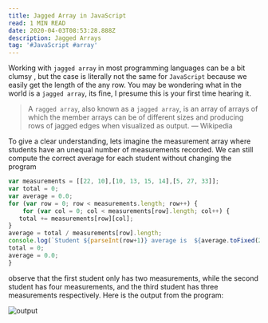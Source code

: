 ```yaml
---
title: Jagged Array in JavaScript
read: 1 MIN READ
date: 2020-04-03T08:53:28.888Z
description: Jagged Arrays
tag: '#JavaScript #array'
---
```

Working with `jagged array` in most programming languages can be a bit clumsy , but the case is literally not the same for `JavaScript` because we easily get the length of the any row. You may be wondering what in the world is a `jagged array`, its fine, I presume this is your first time hearing it.

>A `ragged array`, also known as a `jagged array`, is an array of arrays of which the member arrays can be of different sizes and producing rows of jagged edges when visualized as output. — Wikipedia


To give a clear understanding, lets imagine the measurement array where students have an unequal number of measurements recorded. We can still compute the correct average for each student without changing the program 

```js
var measurements = [[22, 10],[10, 13, 15, 14],[5, 27, 33]];
var total = 0;
var average = 0.0;
for (var row = 0; row < measurements.length; row++) {
    for (var col = 0; col < measurements[row].length; col++) {
   total += measurements[row][col];
}   
average = total / measurements[row].length;
console.log(`Student ${parseInt(row+1)} average is  ${average.toFixed(2)}`);
total = 0;
average = 0.0;
}
```

observe that the first student only has two measurements, while the second student has four measurements, and the third student has three measurements respectively. Here is the output from the program:

![output](https://dev-to-uploads.s3.amazonaws.com/i/kv41jwqr9xtjy2112vbv.png)

